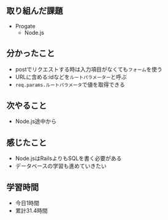 ## 取り組んだ課題
- Progate
  - Node.js
## 分かったこと
  - postでリクエストする時は入力項目がなくても`フォーム`を使う
  - URLに含める:idなどを`ルートパラメーター`と呼ぶ
  - `req.params.ルートパラメータ`で値を取得できる
    
## 次やること
- Node.js途中から
## 感じたこと
- Node.jsはRailsよりもSQLを書く必要がある
- データベースの学習も進めていきたい
## 学習時間
- 今日1時間
- 累計31.4時間